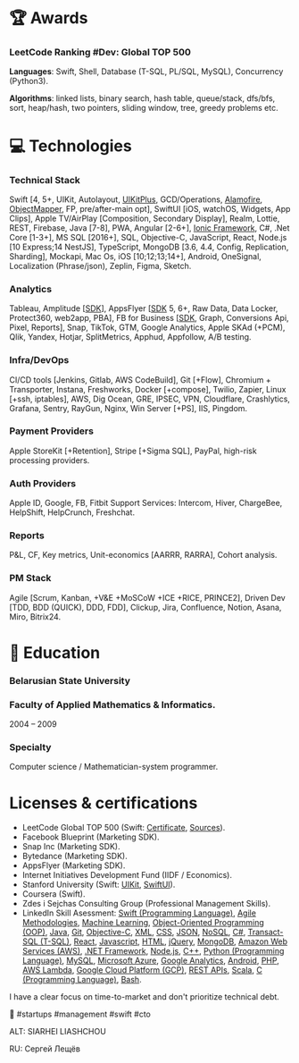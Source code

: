 # 🏆 Awards
### LeetCode Ranking #Dev: Global TOP 500
**Languages**: Swift, Shell, Database (T-SQL, PL/SQL, MySQL), Concurrency (Python3).

**Algorithms**: linked lists, binary search, hash table, queue/stack, dfs/bfs, sort, heap/hash, two pointers, sliding window, tree, greedy problems etc.

# 💻 Technologies
### Technical Stack
Swift [4, 5+, UIKit, Autolayout, [UIKitPlus](https://github.com/sergeyleschev/UIKitPlus), GCD/Operations, [Alamofire](https://github.com/sergeyleschev/Alamofire), [ObjectMapper](https://github.com/sergeyleschev/ObjectMapper), FP, pre/after-main opt], SwiftUI [iOS, watchOS, Widgets, App Clips], Apple TV/AirPlay [Composition, Secondary Display], Realm, Lottie, REST, Firebase, Java [7-8], PWA, Angular [2-6+], [Ionic Framework](https://github.com/sergeyleschev/ionic-framework), C#, .Net Core [1-3+], MS SQL [2016+], SQL, Objective-C, JavaScript, React, Node.js [10 Express;14 NestJS], TypeScript, MongoDB [3.6, 4.4, Config, Replication, Sharding], Mockapi, Mac Os, iOS [10;12;13;14+], Android, OneSignal, Localization (Phrase/json), Zeplin, Figma, Sketch.

### Analytics
Tableau, Amplitude [[SDK](https://github.com/sergeyleschev/Amplitude-iOS)], AppsFlyer [[SDK](https://github.com/sergeyleschev/AppsFlyerFramework) 5, 6+, Raw Data, Data Locker, Protect360, web2app, PBA], FB for Business [[SDK](https://github.com/sergeyleschev/facebook-ios-sdk), Graph, Conversions Api, Pixel, Reports], Snap, TikTok, GTM, Google Analytics, Apple SKAd (+PCM), Qlik, Yandex, Hotjar, SplitMetrics, Apphud, Appfollow, A/B testing.

### Infra/DevOps
CI/CD tools [Jenkins, Gitlab, AWS CodeBuild], Git [+Flow], Chromium + Transporter, Instana, Freshworks, Docker [+compose], Twilio, Zapier, Linux [+ssh, iptables], AWS, Dig Ocean, GRE, IPSEC, VPN, Cloudflare, Crashlytics, Grafana, Sentry, RayGun, Nginx, Win Server [+PS], IIS, Pingdom.

### Payment Providers
Apple StoreKit [+Retention], Stripe [+Sigma SQL], PayPal, high-risk processing providers.

### Auth Providers
Apple ID, Google, FB, Fitbit
Support Services: Intercom, Hiver, ChargeBee, HelpShift, HelpCrunch, Freshchat.

### Reports
P&L, CF, Key metrics, Unit-economics [AARRR, RARRA], Cohort analysis.

### PM Stack
Agile [Scrum, Kanban, +V&E +MoSCoW +ICE +RICE, PRINCE2], Driven Dev [TDD, BDD (QUICK), DDD, FDD], Clickup, Jira, Confluence, Notion, Asana, Miro, Bitrix24.

# 🏫 Education
### Belarusian State University
### Faculty of Applied Mathematics & Informatics.
2004 – 2009
### Specialty
Computer science / Mathematician-system programmer.

# Licenses & certifications
- LeetCode Global TOP 500 (Swift: [Certificate](https://leetcode.com/sergeyleschev/), [Sources](https://github.com/sergeyleschev/leetcode-swift)).
- Facebook Blueprint (Marketing SDK).
- Snap Inc (Marketing SDK).
- Bytedance (Marketing SDK).
- AppsFlyer (Marketing SDK).
- Internet Initiatives Development Fund (IIDF / Economics).
- Stanford University (Swift: [UIKit](https://github.com/sergeyleschev/stanford-cs193p), [SwiftUI](https://github.com/sergeyleschev/stanford-cs193p-swiftui)).
- Coursera (Swift).
- Zdes i Sejchas Consulting Group (Professional Management Skills).
- LinkedIn Skill Asessment: [Swift (Programming Language)](https://www.linkedin.com/in/sergeyleschev/detail/assessments/Swift/report/), [Agile Methodologies](https://www.linkedin.com/in/sergeyleschev/detail/assessments/Agile%20Methodologies/report/), [Machine Learning](https://www.linkedin.com/in/sergeyleschev/detail/assessments/Machine%20Learning/report/), [Object-Oriented Programming (OOP)](https://www.linkedin.com/in/sergeyleschev/detail/assessments/Object-Oriented%20Programming%20(OOP)/report/), [Java](https://www.linkedin.com/in/sergeyleschev/detail/assessments/Java/report/), [Git](https://www.linkedin.com/in/sergeyleschev/detail/assessments/Git/report/), [Objective-C](https://www.linkedin.com/in/sergeyleschev/detail/assessments/Objective-C/report/), [XML](https://www.linkedin.com/in/sergeyleschev/detail/assessments/XML/report/), [CSS](https://www.linkedin.com/in/sergeyleschev/detail/assessments/Cascading%20Style%20Sheets%20(CSS)/report/), [JSON](https://www.linkedin.com/in/sergeyleschev/detail/assessments/JSON/report/), [NoSQL](https://www.linkedin.com/in/sergeyleschev/detail/assessments/NoSQL/report/), [C#](https://www.linkedin.com/in/sergeyleschev/detail/assessments/C%23/report/), [Transact-SQL (T-SQL)](https://www.linkedin.com/in/sergeyleschev/detail/assessments/Transact-SQL%20(T-SQL)/report/), [React](https://www.linkedin.com/in/sergeyleschev/detail/assessments/React/report/), [Javascript](https://www.linkedin.com/in/sergeyleschev/detail/assessments/JavaScript/report/), [HTML](https://www.linkedin.com/in/sergeyleschev/detail/assessments/HTML/report/), [jQuery](https://www.linkedin.com/in/sergeyleschev/detail/assessments/jQuery/report/), [MongoDB](https://www.linkedin.com/in/sergeyleschev/detail/assessments/MongoDB/report/), [Amazon Web Services (AWS)](https://www.linkedin.com/in/sergeyleschev/detail/assessments/Amazon%20Web%20Services%20(AWS)/report/), [.NET Framework](https://www.linkedin.com/in/sergeyleschev/detail/assessments/.NET%20Framework/report/), [Node.js](https://www.linkedin.com/in/sergeyleschev/detail/assessments/Node.js/report/), [C++](https://www.linkedin.com/in/sergeyleschev/detail/assessments/C++/report/), [Python (Programming Language)](https://www.linkedin.com/in/sergeyleschev/detail/assessments/Python%20(Programming%20Language)/report/), [MySQL](https://www.linkedin.com/in/sergeyleschev/detail/assessments/MySQL/report/), [Microsoft Azure](https://www.linkedin.com/in/sergeyleschev/detail/assessments/Microsoft%20Azure/report/), [Google Analytics](https://www.linkedin.com/in/sergeyleschev/detail/assessments/Google%20Analytics/report/), [Android](https://www.linkedin.com/in/sergeyleschev/detail/assessments/Android/report/), [PHP](https://www.linkedin.com/in/sergeyleschev/detail/assessments/PHP/report/), [AWS Lambda](https://www.linkedin.com/in/sergeyleschev/detail/assessments/AWS%20Lambda/report/), [Google Cloud Platform (GCP)](https://www.linkedin.com/in/sergeyleschev/detail/assessments/Google%20Cloud%20Platform%20(GCP)/report/), [REST APIs](https://www.linkedin.com/in/sergeyleschev/detail/assessments/REST%20APIs/report/), [Scala](https://www.linkedin.com/in/sergeyleschev/detail/assessments/Scala/report/), [C (Programming Language)](https://www.linkedin.com/in/sergeyleschev/detail/assessments/C%20(Programming%20Language)/report/), [Bash](https://www.linkedin.com/in/sergeyleschev/detail/assessments/Bash/report/). 


 I have a clear focus on time-to-market and don't prioritize technical debt.
 
🚀 #startups #management #swift #cto

ALT: SIARHEI LIASHCHOU

RU: Сергей Лещёв
